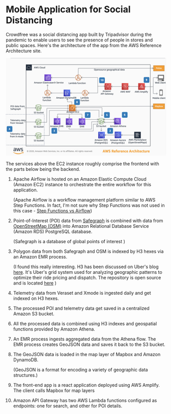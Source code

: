 # Mobile Application for Social Distancing

Crowdfree was a social distancing app built by Tripadvisor during the pandemic to enable users to see the presence of people in stores and public spaces. Here's the architecture of the app from the AWS Reference Architecture site.

![Architecture](./arch-diagram.png)

The services above the EC2 instance roughly comprise the frontend with the parts below being the backend.

1. Apache Airflow is hosted on an Amazon Elastic Compute Cloud (Amazon EC2) instance to orchestrate the entire workflow for this application. 

   (Apache Airflow is a workflow management platform similar to AWS Step Functions. In fact, I'm not sure why Step Functions was not used in this case - [Step Functions vs Airflow](https://stackoverflow.com/questions/64016869/airflow-versus-aws-step-functions-for-workflow))

2. Point-of-Interest (POI) data from [Safegraph](https://www.safegraph.com/) is combined with data from [OpenStreetMap (OSM)](https://www.openstreetmap.org/#map=4/21.84/82.79) into Amazon Relational Database Service (Amazon RDS) PostgreSQL database.

    (Safegraph is a database of global points of interest )

3. Polygon data from both Safegraph and OSM is indexed by H3 hexes via an Amazon EMR process.

    (I found this really interesting. H3 has been discussed on Uber's blog [here](https://www.uber.com/en-IN/blog/h3/). It's Uber's grid system used for analyzing geographic patterns to optimize their ride pricing and dispatch. The repository is open source and is located [here](https://h3geo.org/) )

4. Telemetry data from Veraset and Xmode is ingested daily and get indexed
on H3 hexes.

5. The processed POI and telemetry data get saved in a centralized Amazon S3 bucket.

6. All the processed data is combined using H3 indexes and geospatial functions provided by Amazon Athena.

7. An EMR process ingests aggregated data from the Athena flow. The EMR process creates GeoJSON data and saves it back to the S3 bucket.

8. The GeoJSON data is loaded in the map layer of Mapbox and Amazon DynamoDB.          
    
    (GeoJSON is a format for encoding a variety of geographic data structures.)

9. The front-end app is a react application deployed using AWS Amplify. The client calls Mapbox for map layers

10. Amazon API Gateway has two AWS Lambda functions configured as endpoints: one for search, and other for POI details.